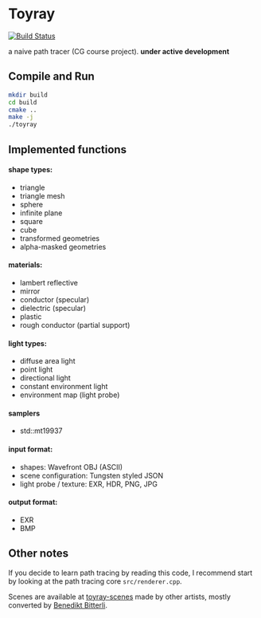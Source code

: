 # Toyray

[![Build Status](https://travis-ci.org/111116/toyray.svg?branch=dev)](https://travis-ci.org/111116/toyray)

a naive path tracer (CG course project). **under active development**

## Compile and Run

```bash
mkdir build
cd build
cmake ..
make -j
./toyray
```

## Implemented functions

#### shape types:

- triangle
- triangle mesh
- sphere
- infinite plane
- square
- cube
- transformed geometries
- alpha-masked geometries

#### materials:

- lambert reflective
- mirror
- conductor (specular)
- dielectric (specular)
- plastic
- rough conductor (partial support)

#### light types:

- diffuse area light
- point light
- directional light
- constant environment light
- environment map (light probe)

#### samplers

- std::mt19937

#### input format:

- shapes: Wavefront OBJ (ASCII)
- scene configuration: Tungsten styled JSON
- light probe / texture: EXR, HDR, PNG, JPG

#### output format:

- EXR
- BMP

## Other notes

If you decide to learn path tracing by reading this code, I recommend start by looking at the path tracing core `src/renderer.cpp`.

Scenes are available at [toyray-scenes](https://github.com/111116/toyray-scenes) made by other artists, mostly converted by [Benedikt Bitterli](https://benedikt-bitterli.me/).


